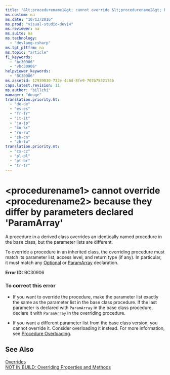 ```yaml
---
title: "&lt;procedurename1&gt; cannot override &lt;procedurename2&gt; because they differ by parameters declared &#39;ParamArray&#39;"
ms.custom: na
ms.date: "10/13/2016"
ms.prod: "visual-studio-dev14"
ms.reviewer: na
ms.suite: na
ms.technology: 
  - "devlang-csharp"
ms.tgt_pltfrm: na
ms.topic: "article"
f1_keywords: 
  - "bc30906"
  - "vbc30906"
helpviewer_keywords: 
  - "BC30906"
ms.assetid: 12939030-732e-4c6d-8fe9-707b7532174b
caps.latest.revision: 11
ms.author: "billchi"
manager: "douge"
translation.priority.ht: 
  - "de-de"
  - "es-es"
  - "fr-fr"
  - "it-it"
  - "ja-jp"
  - "ko-kr"
  - "ru-ru"
  - "zh-cn"
  - "zh-tw"
translation.priority.mt: 
  - "cs-cz"
  - "pl-pl"
  - "pt-br"
  - "tr-tr"
---
```

# &lt;procedurename1&gt; cannot override &lt;procedurename2&gt; because they differ by parameters declared &#39;ParamArray&#39;
A procedure in a derived class overrides an identically named procedure in the base class, but the parameter lists are different.  
  
 To override a procedure in an inherited class, the overriding procedure must match its parameter list, access level, and return type (if any). In particular, it must match any [Optional](../Topic/Optional%20\(Visual%20Basic\).md) or [ParamArray](../Topic/ParamArray%20\(Visual%20Basic\).md) declaration.  
  
 **Error ID:** BC30906  
  
### To correct this error  
  
-   If you want to override the procedure, make the parameter list exactly the same as the parameter list in the base class procedure. If the last parameter is declared with `ParamArray` in the base class procedure, declare it with `ParamArray` in the overriding procedure.  
  
-   If you want a different parameter list from the base class version, you cannot override it. Consider overloading it instead. For more information, see [Procedure Overloading](../Topic/Procedure%20Overloading%20\(Visual%20Basic\).md).  
  
## See Also  
 [Overrides](../Topic/Overrides%20\(Visual%20Basic\).md)   
 [NOT IN BUILD: Overriding Properties and Methods](http://msdn.microsoft.com/en-us/2167e8f5-1225-4b13-9ebd-02591ba90213)